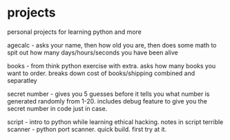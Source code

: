# projects
personal projects for learning python and more

agecalc - asks your name, then how old you are, then does some math to spit out how many days/hours/seconds you have been alive

books - from think python exercise with extra. asks how many books you want to order. breaks down cost of books/shipping combined and separatley

secret number - gives you 5 guesses before it tells you what number is generated randomly from 1-20. includes debug feature to give you the secret number in code just in case.

script - intro to python while learning ethical hacking. notes in script
terrible scanner - python port scanner. quick build. first try at it.
